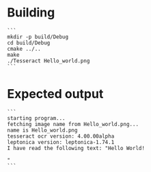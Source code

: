 Building
========

	```
	mkdir -p build/Debug
	cd build/Debug
	cmake ../..
	make
	./Tesseract Hello_world.png
	```

Expected output
===============

	```
	starting program...
	fetching image name from Hello_world.png...
	name is Hello_world.png
	tesseract ocr version: 4.00.00alpha
	leptonica version: leptonica-1.74.1
	I have read the following text: "Hello World!

	"
	```
	
